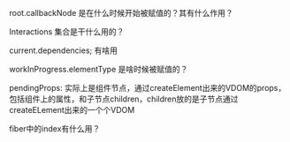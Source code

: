 root.callbackNode 是在什么时候开始被赋值的？其有什么作用？

Interactions 集合是干什么用的？

current.dependencies; 有啥用

workInProgress.elementType 是啥时候被赋值的？

pendingProps: 实际上是组件节点，通过createElement出来的VDOM的props，包括组件上的属性，和子节点children，children放的是子节点通过createELement出来的一个个VDOM

fiber中的index有什么用？